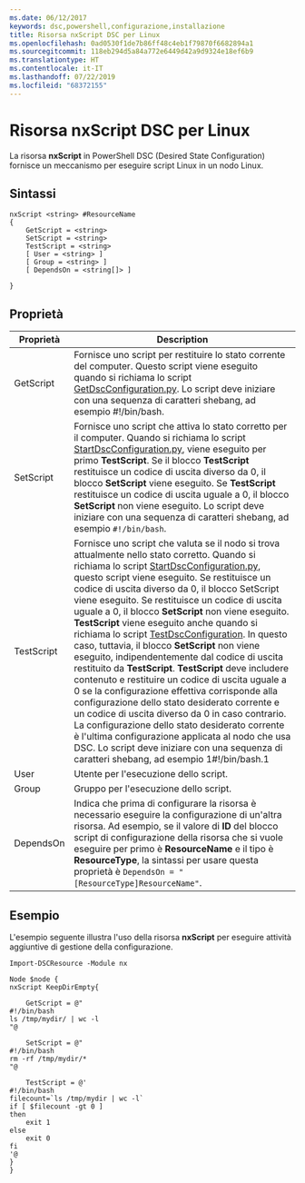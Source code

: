 ```yaml
---
ms.date: 06/12/2017
keywords: dsc,powershell,configurazione,installazione
title: Risorsa nxScript DSC per Linux
ms.openlocfilehash: 0ad0530f1de7b86ff48c4eb1f79870f6682894a1
ms.sourcegitcommit: 118eb294d5a84a772e6449d42a9d9324e18ef6b9
ms.translationtype: HT
ms.contentlocale: it-IT
ms.lasthandoff: 07/22/2019
ms.locfileid: "68372155"
---
```

# <a name="dsc-for-linux-nxscript-resource"></a>Risorsa nxScript DSC per Linux

La risorsa **nxScript** in PowerShell DSC (Desired State Configuration) fornisce un meccanismo per eseguire script Linux in un nodo Linux.

## <a name="syntax"></a>Sintassi

```
nxScript <string> #ResourceName
{
    GetScript = <string>
    SetScript = <string>
    TestScript = <string>
    [ User = <string> ]
    [ Group = <string> ]
    [ DependsOn = <string[]> ]

}
```

## <a name="properties"></a>Proprietà

|  Proprietà |  Description |
|---|---|
| GetScript| Fornisce uno script per restituire lo stato corrente del computer.  Questo script viene eseguito quando si richiama lo script [GetDscConfiguration.py](https://github.com/Microsoft/PowerShell-DSC-for-Linux#performing-dsc-operations-from-the-linux-computer). Lo script deve iniziare con una sequenza di caratteri shebang, ad esempio #!/bin/bash.|
| SetScript| Fornisce uno script che attiva lo stato corretto per il computer. Quando si richiama lo script [StartDscConfiguration.py](https://github.com/Microsoft/PowerShell-DSC-for-Linux#performing-dsc-operations-from-the-linux-computer), viene eseguito per primo **TestScript**. Se il blocco **TestScript** restituisce un codice di uscita diverso da 0, il blocco **SetScript** viene eseguito. Se **TestScript** restituisce un codice di uscita uguale a 0, il blocco **SetScript** non viene eseguito. Lo script deve iniziare con una sequenza di caratteri shebang, ad esempio `#!/bin/bash`.|
| TestScript| Fornisce uno script che valuta se il nodo si trova attualmente nello stato corretto. Quando si richiama lo script [StartDscConfiguration.py](https://github.com/Microsoft/PowerShell-DSC-for-Linux#performing-dsc-operations-from-the-linux-computer), questo script viene eseguito. Se restituisce un codice di uscita diverso da 0, il blocco SetScript viene eseguito. Se restituisce un codice di uscita uguale a 0, il blocco **SetScript** non viene eseguito. **TestScript** viene eseguito anche quando si richiama lo script [TestDscConfiguration](https://github.com/Microsoft/PowerShell-DSC-for-Linux#performing-dsc-operations-from-the-linux-computer). In questo caso, tuttavia, il blocco **SetScript** non viene eseguito, indipendentemente dal codice di uscita restituito da **TestScript**. **TestScript** deve includere contenuto e restituire un codice di uscita uguale a 0 se la configurazione effettiva corrisponde alla configurazione dello stato desiderato corrente e un codice di uscita diverso da 0 in caso contrario. La configurazione dello stato desiderato corrente è l'ultima configurazione applicata al nodo che usa DSC. Lo script deve iniziare con una sequenza di caratteri shebang, ad esempio 1#!/bin/bash.1|
| User| Utente per l'esecuzione dello script.|
| Group| Gruppo per l'esecuzione dello script.|
| DependsOn | Indica che prima di configurare la risorsa è necessario eseguire la configurazione di un'altra risorsa. Ad esempio, se il valore di **ID** del blocco script di configurazione della risorsa che si vuole eseguire per primo è **ResourceName** e il tipo è **ResourceType**, la sintassi per usare questa proprietà è `DependsOn = "[ResourceType]ResourceName"`.|

## <a name="example"></a>Esempio

L'esempio seguente illustra l'uso della risorsa **nxScript** per eseguire attività aggiuntive di gestione della configurazione.

```
Import-DSCResource -Module nx

Node $node {
nxScript KeepDirEmpty{

    GetScript = @"
#!/bin/bash
ls /tmp/mydir/ | wc -l
"@

    SetScript = @"
#!/bin/bash
rm -rf /tmp/mydir/*
"@

    TestScript = @'
#!/bin/bash
filecount=`ls /tmp/mydir | wc -l`
if [ $filecount -gt 0 ]
then
    exit 1
else
    exit 0
fi
'@
}
}
```
